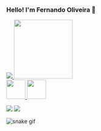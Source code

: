 ### Hello! I'm Fernando Oliveira 👋

<div>
  <a href="https://github.com/fefoliveira">
  <img weight='420' src='https://github-readme-stats.vercel.app/api?username=fefoliveira&show_icons=true&count_private=true&theme=merko' />
  <img height='154' src='https://github-readme-stats.vercel.app/api/top-langs/?username=fefoliveira&layout=compact&langs_count=16&theme=merko' />
</div>

<div>
  <img height='50'  src="https://cdn.jsdelivr.net/gh/devicons/devicon/icons/python/python-original.svg" />
  <img height='50'  src="https://cdn.jsdelivr.net/gh/devicons/devicon/icons/c/c-original.svg" />
</div>

<p></p>
<a href='https://mail.google.com/mail/?view=cm&fs=1&to=ofernando58@gmail.com&su=Hi&body=Say-Something'><img src='https://img.shields.io/badge/Gmail-D14836?style=for-the-badge&logo=gmail&logoColor=white'></a>
<a href='https://www.linkedin.com/in/fernando-oliveira-565475180/'><img src='https://img.shields.io/badge/LinkedIn-0077B5?style=for-the-badge&logo=linkedin&logoColor=white'></a>

![snake gif](https://github.com/fefoliveira/fefoliveira/blob/output/github-contribution-grid-snake.svg)
